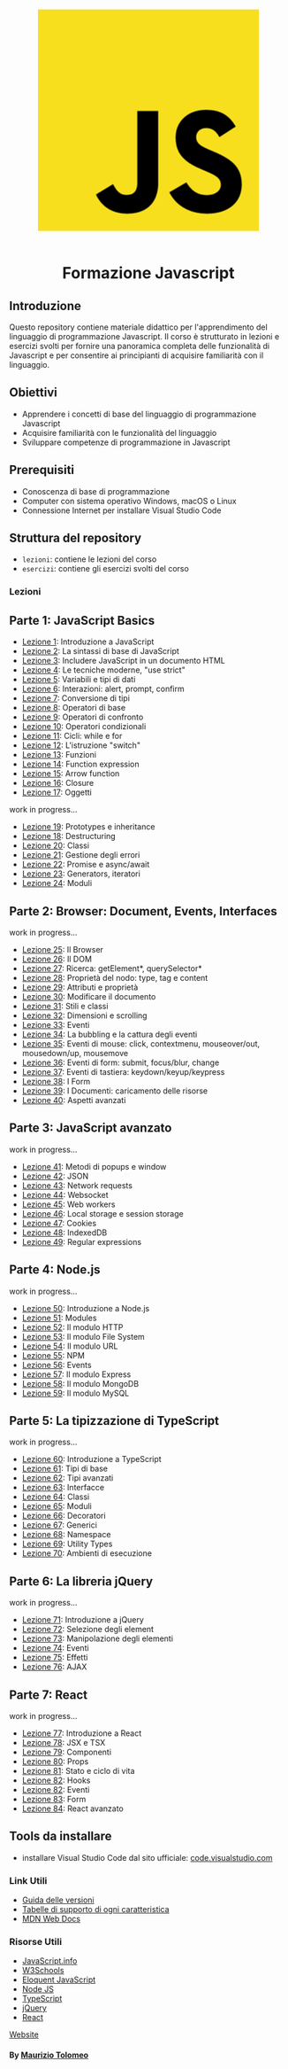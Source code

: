 <p align="center">
  <br>
  <img width="400" src="./assets/images/javascript-logo.png" alt="awesome logo of javascript">
  <br>
  <br>
</p>

<h1 align='center'>Formazione Javascript</h1>

## Introduzione

Questo repository contiene materiale didattico per l'apprendimento del linguaggio di programmazione Javascript. Il corso è strutturato in lezioni e esercizi svolti per fornire una panoramica completa delle funzionalità di Javascript e per consentire ai principianti di acquisire familiarità con il linguaggio.

## Obiettivi

- Apprendere i concetti di base del linguaggio di programmazione Javascript
- Acquisire familiarità con le funzionalità del linguaggio
- Sviluppare competenze di programmazione in Javascript

## Prerequisiti

- Conoscenza di base di programmazione
- Computer con sistema operativo Windows, macOS o Linux
- Connessione Internet per installare Visual Studio Code

## Struttura del repository

- `lezioni`: contiene le lezioni del corso
- `esercizi`: contiene gli esercizi svolti del corso

### Lezioni

## Parte 1: JavaScript Basics

- [Lezione 1](/lezioni/lezione1.md): Introduzione a JavaScript
- [Lezione 2](/lezioni/lezione2.md): La sintassi di base di JavaScript
- [Lezione 3](/lezioni/lezione3.md): Includere JavaScript in un documento HTML
- [Lezione 4](/lezioni/lezione4.md): Le tecniche moderne, "use strict"
- [Lezione 5](/lezioni/lezione5.md): Variabili e tipi di dati
- [Lezione 6](/lezioni/lezione6.md): Interazioni: alert, prompt, confirm
- [Lezione 7](/lezioni/lezione7.md): Conversione di tipi
- [Lezione 8](/lezioni/lezione8.md): Operatori di base
- [Lezione 9](/lezioni/lezione9.md): Operatori di confronto
- [Lezione 10](/lezioni/lezione10.md): Operatori condizionali
- [Lezione 11](/lezioni/lezione11.md): Cicli: while e for
- [Lezione 12](/lezioni/lezione12.md): L'istruzione "switch"
- [Lezione 13](/lezioni/lezione13.md): Funzioni
- [Lezione 14](/lezioni/lezione14.md): Function expression
- [Lezione 15](/lezioni/lezione15.md): Arrow function
- [Lezione 16](/lezioni/lezione16.md): Closure
- [Lezione 17](/lezioni/lezione17.md): Oggetti

work in progress...

- [Lezione 19](/lezioni/lezione19.md): Prototypes e inheritance
- [Lezione 18](/lezioni/lezione18.md): Destructuring
- [Lezione 20](/lezioni/lezione20.md): Classi
- [Lezione 21](/lezioni/lezione21.md): Gestione degli errori
- [Lezione 22](/lezioni/lezione22.md): Promise e async/await
- [Lezione 23](/lezioni/lezione23.md): Generators, iteratori
- [Lezione 24](/lezioni/lezione24.md): Moduli

## Parte 2: Browser: Document, Events, Interfaces

work in progress...

- [Lezione 25](/lezioni/lezione25.md): Il Browser
- [Lezione 26](/lezioni/lezione26.md): Il DOM
- [Lezione 27](/lezioni/lezione27.md): Ricerca: getElement*, querySelector*
- [Lezione 28](/lezioni/lezione28.md): Proprietà del nodo: type, tag e content
- [Lezione 29](/lezioni/lezione29.md): Attributi e proprietà
- [Lezione 30](/lezioni/lezione30.md): Modificare il documento
- [Lezione 31](/lezioni/lezione31.md): Stili e classi
- [Lezione 32](/lezioni/lezione32.md): Dimensioni e scrolling
- [Lezione 33](/lezioni/lezione33.md): Eventi
- [Lezione 34](/lezioni/lezione34.md): La bubbling e la cattura degli eventi
- [Lezione 35](/lezioni/lezione35.md): Eventi di mouse: click, contextmenu, mouseover/out, mousedown/up, mousemove
- [Lezione 36](/lezioni/lezione36.md): Eventi di form: submit, focus/blur, change
- [Lezione 37](/lezioni/lezione37.md): Eventi di tastiera: keydown/keyup/keypress
- [Lezione 38](/lezioni/lezione38.md): I Form
- [Lezione 39](/lezioni/lezione39.md): I Documenti: caricamento delle risorse
- [Lezione 40](/lezioni/lezione40.md): Aspetti avanzati

## Parte 3: JavaScript avanzato

work in progress...

- [Lezione 41](/lezioni/lezione41.md): Metodi di popups e window
- [Lezione 42](/lezioni/lezione42.md): JSON
- [Lezione 43](/lezioni/lezione43.md): Network requests
- [Lezione 44](/lezioni/lezione44.md): Websocket
- [Lezione 45](/lezioni/lezione45.md): Web workers
- [Lezione 46](/lezioni/lezione46.md): Local storage e session storage
- [Lezione 47](/lezioni/lezione47.md): Cookies
- [Lezione 48](/lezioni/lezione48.md): IndexedDB
- [Lezione 49](/lezioni/lezione49.md): Regular expressions

## Parte 4: Node.js

work in progress...

- [Lezione 50](/lezioni/lezione50.md): Introduzione a Node.js
- [Lezione 51](/lezioni/lezione51.md): Modules
- [Lezione 52](/lezioni/lezione52.md): Il modulo HTTP
- [Lezione 53](/lezioni/lezione53.md): Il modulo File System
- [Lezione 54](/lezioni/lezione54.md): Il modulo URL
- [Lezione 55](/lezioni/lezione55.md): NPM
- [Lezione 56](/lezioni/lezione56.md): Events
- [Lezione 57](/lezioni/lezione57.md): Il modulo Express
- [Lezione 58](/lezioni/lezione58.md): Il modulo MongoDB
- [Lezione 59](/lezioni/lezione59.md): Il modulo MySQL

## Parte 5: La tipizzazione di TypeScript

work in progress...

- [Lezione 60](/lezioni/lezione60.md): Introduzione a TypeScript
- [Lezione 61](/lezioni/lezione61.md): Tipi di base
- [Lezione 62](/lezioni/lezione62.md): Tipi avanzati
- [Lezione 63](/lezioni/lezione63.md): Interfacce
- [Lezione 64](/lezioni/lezione64.md): Classi
- [Lezione 65](/lezioni/lezione65.md): Moduli
- [Lezione 66](/lezioni/lezione66.md): Decoratori
- [Lezione 67](/lezioni/lezione67.md): Generici
- [Lezione 68](/lezioni/lezione68.md): Namespace
- [Lezione 69](/lezioni/lezione69.md): Utility Types
- [Lezione 70](/lezioni/lezione70.md): Ambienti di esecuzione

## Parte 6: La libreria jQuery

work in progress...

- [Lezione 71](/lezioni/lezione71.md): Introduzione a jQuery
- [Lezione 72](/lezioni/lezione72.md): Selezione degli element
- [Lezione 73](/lezioni/lezione73.md): Manipolazione degli elementi
- [Lezione 74](/lezioni/lezione74.md): Eventi
- [Lezione 75](/lezioni/lezione75.md): Effetti
- [Lezione 76](/lezioni/lezione76.md): AJAX

## Parte 7: React

work in progress...

- [Lezione 77](/lezioni/lezione77.md): Introduzione a React
- [Lezione 78](/lezioni/lezione78.md): JSX e TSX
- [Lezione 79](/lezioni/lezione79.md): Componenti
- [Lezione 80](/lezioni/lezione80.md): Props
- [Lezione 81](/lezioni/lezione81.md): Stato e ciclo di vita
- [Lezione 82](/lezioni/lezione82.md): Hooks
- [Lezione 82](/lezioni/lezione82.md): Eventi
- [Lezione 83](/lezioni/lezione83.md): Form
- [Lezione 84](/lezioni/lezione84.md): React avanzato

## Tools da installare

- installare Visual Studio Code dal sito ufficiale: [code.visualstudio.com](https://code.visualstudio.com/)

### Link Utili

- [Guida delle versioni](https://compat-table.github.io/compat-table/es6/)
- [Tabelle di supporto di ogni caratteristica](http://caniuse.com)
- [MDN Web Docs](https://developer.mozilla.org/it/docs/Web/JavaScript)

### Risorse Utili

- [JavaScript.info](https://javascript.info/)
- [W3Schools](https://www.w3schools.com/js/default.asp)
- [Eloquent JavaScript](https://eloquentjavascript.net/)
- [Node JS](https://nodejs.org/)
- [TypeScript](https://www.typescriptlang.org/)
- [jQuery](https://jquery.com/)
- [React](https://react.dev/)

[Website](https://moris88.github.io/formazione-javascript/)

#### By [Maurizio Tolomeo](https://github.com/moris88)
